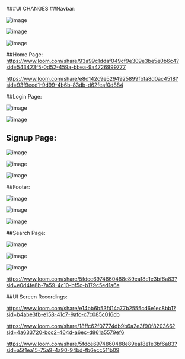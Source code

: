 ###UI CHANGES
##Navbar:

![image](https://github.com/palak-chaturvedi/PurpleMaze/assets/76614165/458caed9-1b70-4a3d-b962-84bee9eed5fe)

![image](https://github.com/palak-chaturvedi/PurpleMaze/assets/76614165/b78d91d3-5666-409c-9656-0ec1035a2f5b)

![image](https://github.com/palak-chaturvedi/PurpleMaze/assets/76614165/60c2fe16-5e3c-4bd1-8c45-a68fd16aeb24)

##Home Page:
https://www.loom.com/share/93a99c1ddaf049cf9e309e3be5e0b6c4?sid=543423f5-0d52-459a-bbea-9a4726999777


https://www.loom.com/share/e8d142c9e5294925899fbfa8d0ac4518?sid=93f9eed1-9d99-4b6b-83db-d62feaf0d884


##Login Page:

![image](https://github.com/palak-chaturvedi/PurpleMaze/assets/76614165/26c5982d-ff60-4ed8-9b49-98b4f933771f)


![image](https://github.com/palak-chaturvedi/PurpleMaze/assets/76614165/585e98fa-90a2-408c-9e79-99b112c19fbb)

## Signup Page:

![image](https://github.com/palak-chaturvedi/PurpleMaze/assets/76614165/69f08d3e-1aba-4b11-a63a-1889cde0b63a)

![image](https://github.com/palak-chaturvedi/PurpleMaze/assets/76614165/5010beff-b4b1-4a55-830f-fcaf14ae7945)

![image](https://github.com/palak-chaturvedi/PurpleMaze/assets/76614165/95a39cb6-09c6-4b78-aff3-f02567578a08)

##Footer:

![image](https://github.com/palak-chaturvedi/PurpleMaze/assets/76614165/5b3ae7e0-afa0-4607-9024-5ee4f29fe0e9)

![image](https://github.com/palak-chaturvedi/PurpleMaze/assets/76614165/5a207cc8-74d6-4a64-a1b9-617e0bae0d3d)

![image](https://github.com/palak-chaturvedi/PurpleMaze/assets/76614165/3392fe1f-3fcd-4676-a3f8-46dd58a28612)

##Search Page:


![image](https://github.com/palak-chaturvedi/PurpleMaze/assets/76614165/d1f07a44-0013-4494-bea8-4ac539c6a38c)

![image](https://github.com/palak-chaturvedi/PurpleMaze/assets/76614165/2cc9f335-8eae-4840-9d6b-297cc57976a6)

![image](https://github.com/palak-chaturvedi/PurpleMaze/assets/76614165/7c1fd915-ba67-47b0-82d9-e96f292b1769)

https://www.loom.com/share/5fdce6974860488e89ea18e1e3bf6a83?sid=e0d4fe8b-7a59-4c10-bf5c-b179c5ed1a6a

##UI Screen Recordings:

https://www.loom.com/share/e14bb6b53f414a77b2555cd6e1ec8bb1?sid=b4abe3fb-e158-41c7-9afc-c7c085c016cb

https://www.loom.com/share/18ffc62f07774db9b6a2e3f90f820366?sid=4a633720-bcc2-464d-a6ec-d861a5579ef6

https://www.loom.com/share/5fdce6974860488e89ea18e1e3bf6a83?sid=a5f1ea15-75a9-4a90-94bd-fb6ecc511b09

